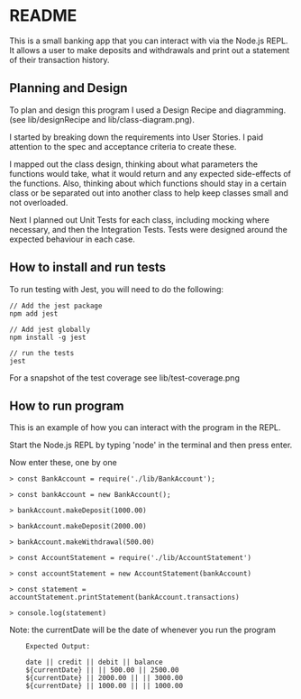 # README 

This is a small banking app that you can interact with via the Node.js REPL.
It allows a user to make deposits and withdrawals and print out a statement of their transaction history.

## Planning and Design

To plan and design this program I used a Design Recipe and diagramming. (see lib/designRecipe and lib/class-diagram.png). 

I started by breaking down the requirements into User Stories. I paid attention to the spec and acceptance criteria to create these. 

I mapped out the class design, thinking about what parameters the functions would take, what it would return and any expected side-effects of the functions. Also, thinking about which functions should stay in a certain class or be separated out into another class to help keep classes small and not overloaded. 

Next I planned out Unit Tests for each class, including mocking where necessary, and then the Integration Tests. Tests were designed around the expected behaviour in each case. 

## How to install and run tests

To run testing with Jest, you will need to do the following:

    // Add the jest package
    npm add jest

    // Add jest globally
    npm install -g jest

    // run the tests
    jest
   

For a snapshot of the test coverage see lib/test-coverage.png

## How to run program

This is an example of how you can interact with the program in the REPL.

Start the Node.js REPL by typing 'node' in the terminal and then press enter.

Now enter these, one by one

    > const BankAccount = require('./lib/BankAccount');

    > const bankAccount = new BankAccount();

    > bankAccount.makeDeposit(1000.00)

    > bankAccount.makeDeposit(2000.00)

    > bankAccount.makeWithdrawal(500.00)

    > const AccountStatement = require('./lib/AccountStatement')

    > const accountStatement = new AccountStatement(bankAccount)

    > const statement = accountStatement.printStatement(bankAccount.transactions)

    > console.log(statement)

Note: the currentDate will be the date of whenever you run the program
```
    Expected Output:

    date || credit || debit || balance  
    ${currentDate} || || 500.00 || 2500.00  
    ${currentDate} || 2000.00 || || 3000.00  
    ${currentDate} || 1000.00 || || 1000.00  
```
